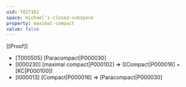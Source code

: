```yaml
---
uid: T027162
space: michael's-closed-subspace
property: maximal-compact
value: false
---
```

[[Proof]]

* [T000505] [Paracompact|P000030]
* [I000230] [maximal compact|P000102] => ([Compact|P000016] + [KC|P000100])
* [I000013] [Compact|P000016] => [Paracompact|P000030]

